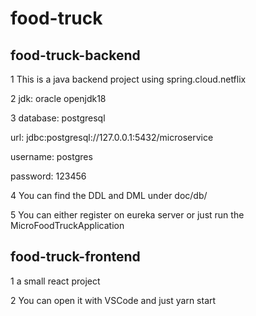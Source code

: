# food-truck

## food-truck-backend
1 This is a java backend project using spring.cloud.netflix

2 jdk: oracle openjdk18

3 database: postgresql

url: jdbc:postgresql://127.0.0.1:5432/microservice

username: postgres

password: 123456

4 You can find the DDL and DML under doc/db/

5 You can either register on eureka server or just run the MicroFoodTruckApplication

## food-truck-frontend

1 a small react project

2 You can open it with VSCode and just yarn start
